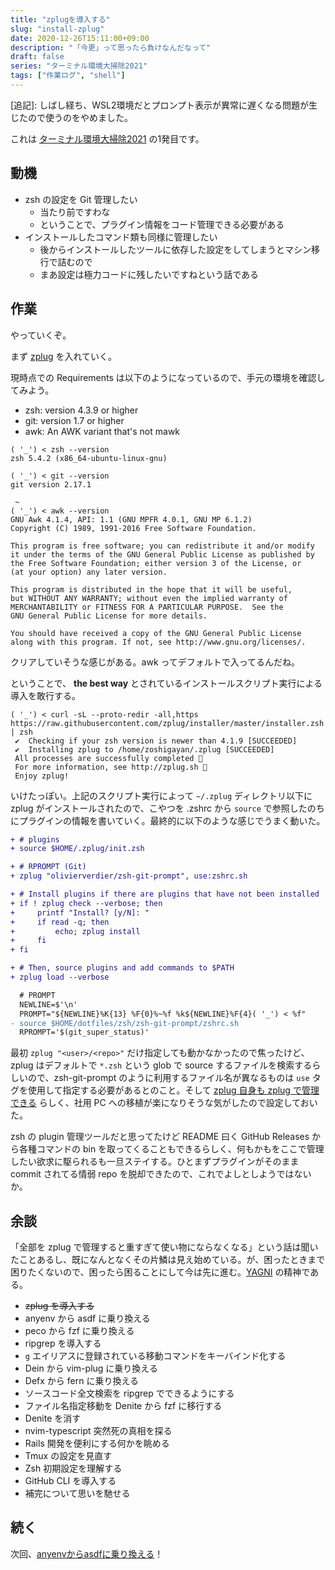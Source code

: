 ```yaml
---
title: "zplugを導入する"
slug: "install-zplug"
date: 2020-12-26T15:11:00+09:00
description: "「今更」って思ったら負けなんだなって"
draft: false
series: "ターミナル環境大掃除2021"
tags: ["作業ログ", "shell"]
---
```


\[追記\]: しばし経ち、WSL2環境だとプロンプト表示が異常に遅くなる問題が生じたので使うのをやめました。

これは [ターミナル環境大掃除2021](/renew-terminal-env-2021) の1発目です。

## 動機

* zsh の設定を Git 管理したい
  * 当たり前ですわな
  * ということで、プラグイン情報をコード管理できる必要がある
* インストールしたコマンド類も同様に管理したい
  * 後からインストールしたツールに依存した設定をしてしまうとマシン移行で詰むので
  * まあ設定は極力コードに残したいですねという話である

## 作業

やっていくぞ。

まず [zplug](https://github.com/zplug/zplug) を入れていく。

現時点での Requirements は以下のようになっているので、手元の環境を確認してみよう。

* zsh: version 4.3.9 or higher
* git: version 1.7 or higher
* awk: An AWK variant that's not mawk


```
( '_') < zsh --version
zsh 5.4.2 (x86_64-ubuntu-linux-gnu)

( '_') < git --version
git version 2.17.1

 ~
( '_') < awk --version
GNU Awk 4.1.4, API: 1.1 (GNU MPFR 4.0.1, GNU MP 6.1.2)
Copyright (C) 1989, 1991-2016 Free Software Foundation.

This program is free software; you can redistribute it and/or modify
it under the terms of the GNU General Public License as published by
the Free Software Foundation; either version 3 of the License, or
(at your option) any later version.

This program is distributed in the hope that it will be useful,
but WITHOUT ANY WARRANTY; without even the implied warranty of
MERCHANTABILITY or FITNESS FOR A PARTICULAR PURPOSE.  See the
GNU General Public License for more details.

You should have received a copy of the GNU General Public License
along with this program. If not, see http://www.gnu.org/licenses/.
```

クリアしていそうな感じがある。awk ってデフォルトで入ってるんだね。

ということで、 **the best way** とされているインストールスクリプト実行による導入を敢行する。

```
( '_') < curl -sL --proto-redir -all,https https://raw.githubusercontent.com/zplug/installer/master/installer.zsh | zsh
 ✔  Checking if your zsh version is newer than 4.1.9 [SUCCEEDED]
 ✔  Installing zplug to /home/zoshigayan/.zplug [SUCCEEDED]
 All processes are successfully completed 🎉
 For more information, see http://zplug.sh 🌺
 Enjoy zplug!
```

いけたっぽい。上記のスクリプト実行によって `~/.zplug` ディレクトリ以下に zplug がインストールされたので、こやつを .zshrc から `source` で参照したのちにプラグインの情報を書いていく。最終的に以下のような感じでうまく動いた。

```diff
+ # plugins
+ source $HOME/.zplug/init.zsh

+ # RPROMPT (Git)
+ zplug "olivierverdier/zsh-git-prompt", use:zshrc.sh

+ # Install plugins if there are plugins that have not been installed
+ if ! zplug check --verbose; then
+     printf "Install? [y/N]: "
+     if read -q; then
+         echo; zplug install
+     fi
+ fi

+ # Then, source plugins and add commands to $PATH
+ zplug load --verbose

  # PROMPT
  NEWLINE=$'\n'
  PROMPT="${NEWLINE}%K{13} %F{0}%~%f %k${NEWLINE}%F{4}( '_') < %f"
- source $HOME/dotfiles/zsh/zsh-git-prompt/zshrc.sh
  RPROMPT='$(git_super_status)'
```

最初 `zplug "<user>/<repo>"` だけ指定しても動かなかったので焦ったけど、zplug はデフォルトで `*.zsh` という glob で source するファイルを検索するらしいので、zsh-git-prompt のように利用するファイル名が異なるものは `use` タグを使用して指定する必要があるとのこと。そして [zplug 自身も zplug で管理できる](https://github.com/zplug/zplug#let-zplug-manage-zplug) らしく、社用 PC への移植が楽になりそうな気がしたので設定しておいた。

zsh の plugin 管理ツールだと思ってたけど README 曰く GitHub Releases から各種コマンドの bin を取ってくることもできるらしく、何もかもをここで管理したい欲求に駆られるも一旦ステイする。ひとまずプラグインがそのまま commit されてる情弱 repo を脱却できたので、これでよしとしようではないか。

## 余談

「全部を zplug で管理すると重すぎて使い物にならなくなる」という話は聞いたことあるし、既になんとなくその片鱗は見え始めている。が、困ったときまで困りたくないので、困ったら困ることにして今は先に進む。[YAGNI](https://ja.wikipedia.org/wiki/YAGNI) の精神である。

* ~~zplug を導入する~~
* anyenv から asdf に乗り換える
* peco から fzf に乗り換える
* ripgrep を導入する
* `g` エイリアスに登録されている移動コマンドをキーバインド化する
* Dein から vim-plug に乗り換える
* Defx から fern に乗り換える
* ソースコード全文検索を ripgrep でできるようにする
* ファイル名指定移動を Denite から fzf に移行する
* Denite を消す
* nvim-typescript 突然死の真相を探る
* Rails 開発を便利にする何かを眺める
* Tmux の設定を見直す
* Zsh 初期設定を理解する
* GitHub CLI を導入する
* 補完について思いを馳せる

## 続く

次回、[anyenvからasdfに乗り換える](/anyenv-to-asdf)！
